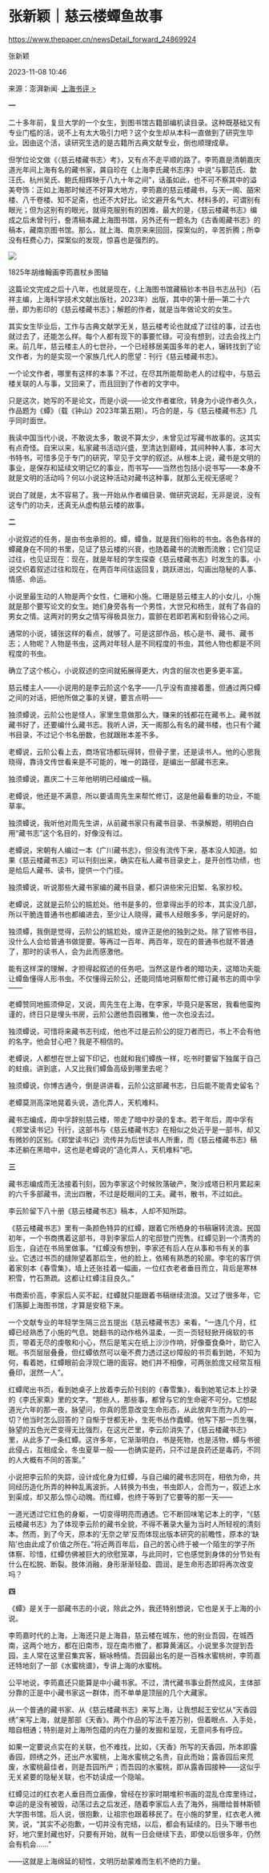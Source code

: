# 张新颖｜慈云楼蟫鱼故事

https://www.thepaper.cn/newsDetail_forward_24869924

张新颖

2023-11-08 10:46

来源：澎湃新闻∙ [上海书评 >](https://www.thepaper.cn/list_26878)

**一** 

二十多年前，复旦大学的一个女生，到图书馆古籍部编机读目录。这种既基础又有专业门槛的活，说不上有太大吸引力吧？这个女生却从本科一直做到了研究生毕业。因由这个活，读研究生选的是古籍所古典文献专业，倒也顺理成章。

但学位论文做《〈慈云楼藏书志〉考》，又有点不走平顺的路了。李筠嘉是清朝嘉庆道光年间上海有名的藏书家，龚自珍在《上海李氏藏书志序》中说“与鄞范氏、歙汪氏、杭州吴氏、鲍氏相辉映于八九十年之间”，话虽如此，也不可不察其中的溢美夸饰：正如上海那时候还不好算大地方，李筠嘉的慈云楼藏书，与天一阁、皕宋楼、八千卷楼、知不足斋，也还不大好比。论文避开名气大、材料多的，可谓别有眼光；但为这别有的眼光，就得克服别有的困难，最大的是，《慈云楼藏书志》编成之后未曾刊行，誊清稿本藏上海图书馆，另外还有一题名为《古香阁藏书志》的稿本，藏南京图书馆。那么，就上海、南京来来回回，探案似的，辛苦折腾；所幸没有枉费心力，探案似的发现，惊喜也是强烈的。

![](https://imagecloud.thepaper.cn/thepaper/image/277/146/20.jpg)

1825年胡维翰画李筠嘉杖乡图轴

这篇论文完成之后十八年，也就是现在，《上海图书馆藏稿钞本书目书志丛刊》（石祥主编，上海科学技术文献出版社，2023年）出版，其中的第十册—第二十六册，即为影印的《慈云楼藏书志》；解题的作者，就是当年做论文的女生。

其实女生毕业后，工作与古典文献学无关，慈云楼考论也就成了过往的事，过去也就过去了，还能怎么样。每个人都有现下的事要忙碌。可没有想到，过去会找上门来。前几年，慈云楼主人的七世孙，一个已经移居美国多年的老人，辗转找到了论文作者，为的是实现一个家族几代人的愿望：刊行《慈云楼藏书志》。

一个论文作者，哪里有这样的本事？不过，在尽其所能帮助老人的过程中，与慈云楼关联的人与事，又回来了，而且回到了作者的文字中。

只是这次，她写的不是论文，而是小说——论文作者崔欣，转身为小说作者久久，作品题为《蟫》（载《钟山》2023年第五期）。巧合的是，与《慈云楼藏书志》几乎同时面世。

我读中国当代小说，不敢说太多，敢说不算太少，未曾见过写藏书故事的。这其实有点奇怪。自宋以来，私家藏书活动兴盛，至清达到巅峰，其间种种人事，本可大书特书，可惜多见于专门的研究，罕见于文学的叙述。从根本上说，藏书是文明的事业，是保存和延续文明记忆的事业，而书写——当然也包括小说书写——本身不就是文明的活动吗？何以小说这种活动对藏书这种事，就那么无视无感呢？

说白了就是，太不容易了。我一开始从作者编目录、做研究说起，无非是说，没有这专门的功夫，还真无从虚构慈云楼的故事。

**二**

小说叙述的任务，是由书虫承担的。蟫，蟫鱼，就是我们俗称的书虫。各色各样的蟫藏身在不同的书里，见证了慈云楼的兴衰，也随着藏书的流散而流散；它们见证过往，也见证现在：现在，就是年轻的学生探查《慈云楼藏书志》时发生的事。小说交织着叙述过往和现在，在两百年间往返回复，跳跃进出，勾画出隐秘的人事、情感、命运。

小说里最生动的人物是两个女性，仁珊和小施。仁珊是慈云楼主人的小女儿，小施就是那个要写论文的女生。她们身旁各有一个男性，大世兄和杨生，就有了各自的男女之情。这两对的男女之情写得极具张力，震颤在若即若离和刻骨铭心之间。

通常的小说，铺张这样的看点，就够了。可是这部作品，核心是书、藏书、藏书志；人物呢？人物是书虫，这两对年轻人是不同程度的书虫，其他人物也都是不同程度的书虫。

确立了这个核心，小说叙述的空间就拓展得更大，内含的层次也更多更丰富。

慈云楼主人——小说用的是李云阶这个名字——几乎没有直接着墨，但通过两只蟫之间的对话，把他所做之事的关键，要言点明——

独须蟫说，云阶公也是怪人，家里生意做那么大，赚来的钱都花在藏书上。藏书就藏书好了，还要编什么藏书志。我听人讲，天一阁那么有名的藏书楼，也只有个藏书目录，不过记个书名册数，也就跟账本差不多。

老蟫说，云阶公看上去，商场官场都玩得转，但骨子里，还是读书人。他的心思我晓得，靠诗文传世看来是不可能的，唯一的路径，是编出一部藏书志来。

独须蟫说，嘉庆二十三年他明明已经编成一稿。

老蟫说，他还是不满意，所以要请周先生来帮忙修订，这是他最看重的功业，不能草率。

独须蟫说，我听他对周先生讲，从前藏书家只有藏书目录、书录解题，明明白白用“藏书志”这个名目的，好像没有过。

老蟫说，宋朝有人编过一本《广川藏书志》，但没有流传下来，基本没人知道。如果《慈云楼藏书志》可以刊刻出来，确实在私人藏书目录史上，是开创性功绩，也是给后人藏书、读书，提供一个门径。

独须蟫说，听说那些大藏书家编的藏书目录，都只讲些宋元旧椠、名家抄校。

老蟫说，这就是云阶公的尴尬处。他书是多的，但拿得出手的珍本，其实没几部，所以干脆连普通书也都编进去，至少让人晓得，藏书人经眼多多，学问是好的。

独须蟫，我倒是觉得，云阶公的尴尬处，或许正是他的独到之处。除了官修书目，没什么人会给普通书做提要。等再过一百年、两百年，现在的普通书也就不普通了，那时的读书人，会为此而感激他。

能有这样深的理解，才担得起叙述的任务吧。当然这是作者的暗功夫，这暗功夫能让蟫鱼懂得人形书虫。不仅懂得云阶公，还能同情地洞察帮忙修订藏书志的周中孚——

老蟫赞同地振须伸足，又说，周先生在上海，在李家，毕竟只是客居，我看他蛮拘谨的，终日只是埋头书房，云阶公邀他吾园雅集，他一次也没去过。

独须蟫说，可惜将来藏书志刊成，他也不过是云阶公的捉刀者而已，书上不会有他的名字。他会甘心吧？我是不相信的。

老蟫说，人都想在世上留下印记，也就和我们蟫族一样，吃书时要留下独属于自己的蛀痕。讲到底，人又比我们蟫鱼高级到哪里去呢？

独须蟫说，你博古通今，倒是讲讲看，云阶公这部藏书志，日后能不能青史留名？

老蟫莫测高深地晃着头说，造化弄人，天机难料。

藏书志编成，周中孚辞别慈云楼，带走了暗中抄录的复本。若干年后，周中孚有《郑堂读书记》刊行，这部书与《慈云楼藏书志》在相似之处近乎是一部书，却又有微妙的区别。《郑堂读书记》流传并为后世读书人所重，而《慈云楼藏书志》稿本还躺在黑暗中，这也是老蟫说的“造化弄人，天机难料”吧。

**三**

藏书志编成而无法接着刊刻，因为李家这个时候败落破产，聚沙成塔日积月累起来的六千多部藏书，流出四散，不过是眨眼间的工夫。藏书，散书，不过如此。

李云阶留下八十册《慈云楼藏书志》稿本，人却不知所踪。

《慈云楼藏书志》里有一条颜色特异的红蟫，跟着它所栖身的书稿辗转流浪。民国初年，一个书商携着这部书，寻到李家后人的宅邸登门兜售。红蟫见到一个清秀的后生，自述在书局里做事。“红蟫没有想到，李家还有后人在从事和书有关的事业。它透过书页的缝隙望着那后生，他的脸上，依稀有熟悉的轮廓。李宅的客厅供着家刻本《春雪集》，墙上还张挂着一幅画，一位红衣老者垂目而立，背后是寒林积雪，竹石萧疏。这都让红蟫注目良久。”

书商索价高，李家后人买不起，红蟫就只能跟着书稿继续流浪。又过了很多年，它们落脚上海图书馆，才算是安稳下来。

一个文献专业的年轻学生隔三岔五提出《慈云楼藏书志》来看，“一连几个月，红蟫已经熟悉了小施的气息。她翻书的动作格外温柔，一页一页轻轻掀开绵软的书页，带着无尽的虔敬和小心，然后是笔尖在纸上沙沙作响，好像蚕食桑叶，助它入眠。书页层层叠叠，但红蟫依然可以毫不费力透过这纱障般的书页看到她，不知为何，看着她，红蟫眼前会浮现仁珊的面容。她们并不相像，可两张脸庞又经常互相叠印，泯然一人”。

红蟫爬出书页，看到她桌子上放着李云阶刊刻的《春雪集》，看到她笔记本上抄录的《李氏家乘》里的文字。“那些人，那些事，都曾与它的生命密不可分。它想起道光六年的那一夜，脉望问，你真的愿意改变生命形态，从此放弃生而为人的一切？他当时怎么回答的？自惭于世都无补，生死书丛作蠹蟫。他写下那一页生嘱，脉望的五色光芒变得无比强烈，在这光芒里，李云阶消失了，《慈云楼藏书志》里，从此多了一条红蟫。这许多年，它渐渐明白，书是死物，也是活物，蟫与书彼此侵占，互相成全，冬虫夏草一般——也确实是药，只不过是良药还是毒药，不同的人大概有不同的答案。”

小说把李云阶的失踪，设计成化身为红蟫，与自己编的藏书志同在，相依为命，共同经历造化所弄的种种乱离波折。人转换为书虫，书虫即人，合而为一，叙述上水到渠成，却又那么惊心动魄。而红蟫，也终于等到了它要等的那一天——

一道光透过它红色的身躯，一切变得明亮而通透。它不断回味笔记本上的字，“《慈云楼藏书志》为了体现李云阶的藏书全貌，不得不著录大量为当时人所轻视的清刻本。然而，到了今天，原本的‘无奈之举’反而体现出版本研究的前瞻性，原本的‘缺陷’也由此成了价值之所在。”将近两百年后，自己的苦心终于被一个陌生的学子所体察、珍惜，红蟫仿佛被巨大的欣慰笼罩，与此同时，它也感觉到身体的分节处有什么在松脱、断裂。肢体消融，身形渐渐轻盈、圆润，是生命形态即将再次改变吗？

**四**

《蟫》是关于一部藏书志的小说，除此之外，我还特别想说，它也是关于上海的小说。

李筠嘉时代的上海，上海还只是上海县，慈云楼在城东，他的别业吾园，在城西南，这两个地方，都在旧南市，现在南市撤了，都算黄浦区。小说里多次提到吾园，主人常在这里召集宾客，觞咏畅情。吾园最出名的是一百株水蜜桃树，李筠嘉还特地刻了一部《水蜜桃谱》，专讲上海的水蜜桃。

公平地说，李筠嘉还只能算是中小藏书家。不过，清代藏书事业蔚然成风，主体部分靠的正是中小藏书家这一群体，而不单单是顶层的几个大藏家。

从一个普通的藏书家、从《慈云楼藏书志》来写上海，让我想起王安忆从“天香园绣”来写上海，就是那部《天香》。两个作品的写法千差万别，但着眼点、入手处，暗自相通；特别是对上海所包蕴的内在力量的发掘和呈现，无意间多有呼应。

如果一定要说点实在的关联，也不难找，比如，《天香》所写的天香园，所本即露香园，顾绣之外，还出产水蜜桃，上海水蜜桃之名贵，自此而始；露香园后来荒废，水蜜桃最佳者，则是吾园所产；而吾园的水蜜桃，即从露香园接种——这似乎无关紧要的隐秘关联，也不妨读成一个隐喻。

红蟫见过的红衣老人垂目而立画像，曾经在抄家时期堆积书画的混乱仓库里待过，幸运的是没有被毁，动荡过去之后发还，随着李家后人去了海外，捐赠给普林斯顿大学图书馆。后人说，很抱歉，让祖宗也跟着移民了。在小施的梦里，红衣老人微笑，说，“其实不必抱歉，一切并没有完结，以后，都会有延续的。日头下曝书也好，地穴里封藏也好，只要有开始，就有一日会继续下去，即使以后很多年，仍然会有机会……”

——这就是上海绵延的韧性，文明历劫蒙难而生机不绝的力量。